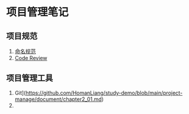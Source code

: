# 项目管理笔记

## 项目规范

1. [命名规范](https://github.com/HomanLiang/study-demo/blob/main/project-manage/document/chapter1_01.md)
2. [Code Review](https://github.com/HomanLiang/study-demo/blob/main/project-manage/document/chapter1_01.md)

## 项目管理工具

1. Git](https://github.com/HomanLiang/study-demo/blob/main/project-manage/document/chapter2_01.md)
2. 

